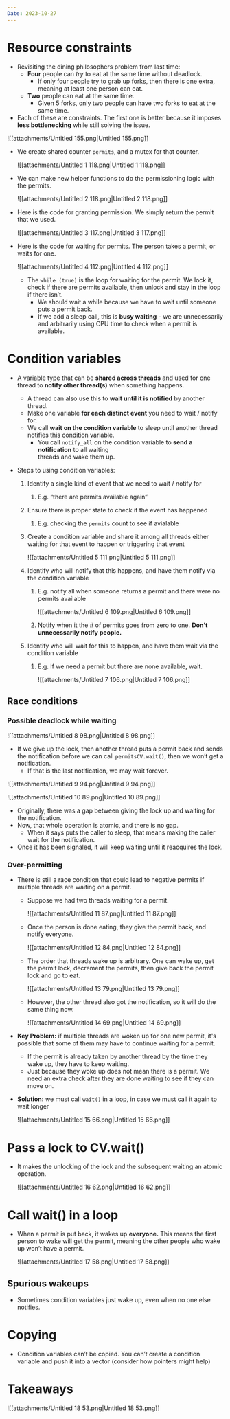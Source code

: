 ```yaml
---
Date: 2023-10-27
---
```

# Resource constraints

- Revisiting the dining philosophers problem from last time:
    - **Four** people can _try_ to eat at the same time without deadlock.
        - If only four people try to grab up forks, then there is one extra, meaning at least one person can eat.
    - **Two** people can eat at the same time.
        - Given 5 forks, only two people can have two forks to eat at the same time.
- Each of these are constraints. The first one is better because it imposes **less bottlenecking** while still solving the issue.

![[attachments/Untitled 155.png|Untitled 155.png]]

- We create shared counter `permits`, and a mutex for that counter.
    
    ![[attachments/Untitled 1 118.png|Untitled 1 118.png]]
    
- We can make new helper functions to do the permissioning logic with the permits.
    
    ![[attachments/Untitled 2 118.png|Untitled 2 118.png]]
    
- Here is the code for granting permission. We simply return the permit that we used.
    
    ![[attachments/Untitled 3 117.png|Untitled 3 117.png]]
    
- Here is the code for waiting for permits. The person takes a permit, or waits for one.
    
    ![[attachments/Untitled 4 112.png|Untitled 4 112.png]]
    
    - The `while (true)` is the loop for waiting for the permit. We lock it, check if there are permits available, then unlock and stay in the loop if there isn’t.
        - We should wait a while because we have to wait until someone puts a permit back.
        - If we add a sleep call, this is **busy waiting** - we are unnecessarily and arbitrarily using CPU time to check when a permit is available.

# Condition variables

- A variable type that can be **shared across threads** and used for one thread to **notify other thread(s)** when something happens.
    - A thread can also use this to **wait until it is notified** by another thread.
    - Make one variable **for each distinct event** you need to wait / notify for.
    - We call **wait on the condition variable** to sleep until another thread notifies this condition variable.
        - You call `notify_all` on the condition variable to **send a notification** to all waiting  
            threads and wake them up.  
            
- Steps to using condition variables:
    1. Identify a single kind of event that we need to wait / notify for
        1. E.g. “there are permits available again”
    2. Ensure there is proper state to check if the event has happened
        1. E.g. checking the `permits` count to see if avialable
    3. Create a condition variable and share it among all threads either waiting for that event to happen or triggering that event
        
        ![[attachments/Untitled 5 111.png|Untitled 5 111.png]]
        
    4. Identify who will notify that this happens, and have them notify via the condition variable
        1. E.g. notify all when someone returns a permit and there were no permits available
            
            ![[attachments/Untitled 6 109.png|Untitled 6 109.png]]
            
        2. Notify when it the # of permits goes from zero to one. **Don’t unnecessarily notify people.**
    5. Identify who will wait for this to happen, and have them wait via the condition variable
        1. E.g. If we need a permit but there are none available, wait.
            
            ![[attachments/Untitled 7 106.png|Untitled 7 106.png]]
            

## Race conditions

### Possible deadlock while waiting

![[attachments/Untitled 8 98.png|Untitled 8 98.png]]

- If we give up the lock, then another thread puts a permit back and sends the notification before we can call `permitsCV.wait()`, then we won’t get a notification.
    - If that is the last notification, we may wait forever.

![[attachments/Untitled 9 94.png|Untitled 9 94.png]]

![[attachments/Untitled 10 89.png|Untitled 10 89.png]]

- Originally, there was a gap between giving the lock up and waiting for the notification.
- Now, that whole operation is atomic, and there is no gap.
    - When it says puts the caller to sleep, that means making the caller wait for the notification.
- Once it has been signaled, it will keep waiting until it reacquires the lock.

### Over-permitting

- There is still a race condition that could lead to negative permits if multiple threads are waiting on a permit.
    - Suppose we had two threads waiting for a permit.
        
        ![[attachments/Untitled 11 87.png|Untitled 11 87.png]]
        
    - Once the person is done eating, they give the permit back, and notify everyone.
        
        ![[attachments/Untitled 12 84.png|Untitled 12 84.png]]
        
    - The order that threads wake up is arbitrary. One can wake up, get the permit lock, decrement the permits, then give back the permit lock and go to eat.
        
        ![[attachments/Untitled 13 79.png|Untitled 13 79.png]]
        
    - However, the other thread also got the notification, so it will do the same thing now.
        
        ![[attachments/Untitled 14 69.png|Untitled 14 69.png]]
        
- **Key Problem:** if multiple threads are woken up for one new permit, it's possible that some of them may have to continue waiting for a permit.
    - If the permit is already taken by another thread by the time they wake up, they have to keep waiting.
    - Just because they woke up does not mean there is a permit. We need an extra check after they are done waiting to see if they can move on.
- **Solution:** we must call `wait()` in a loop, in case we must call it again to wait longer
    
    ![[attachments/Untitled 15 66.png|Untitled 15 66.png]]
    

# Pass a lock to CV.wait()

- It makes the unlocking of the lock and the subsequent waiting an atomic operation.
    
    ![[attachments/Untitled 16 62.png|Untitled 16 62.png]]
    

# Call wait() in a loop

- When a permit is put back, it wakes up **everyone.** This means the first person to wake will get the permit, meaning the other people who wake up won’t have a permit.
    
    ![[attachments/Untitled 17 58.png|Untitled 17 58.png]]
    

## Spurious wakeups

- Sometimes condition variables just wake up, even when no one else notifies.

# Copying

- Condition variables can’t be copied. You can’t create a condition variable and push it into a vector (consider how pointers might help)

# Takeaways

![[attachments/Untitled 18 53.png|Untitled 18 53.png]]